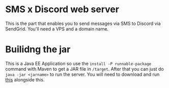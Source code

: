 # SMS x Discord web server

This is the part that enables you to send messages via SMS to Discord via SendGrid. You'll need a VPS and a domain name.

# Builidng the jar 

This is a Java EE Application so use the `install -P runnable-package` command with Maven to get a JAR file in `/target`. After that you can just do `java -jar <jarname>` to run the server. You will need to download and run [this](https://github.com/EmotionalLove/SMS_x_Discord) alongside this.